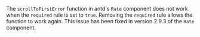 The `scrollToFirstError` function in antd's `Rate` component does not work when the `required` rule is set to `true`. Removing the `required` rule allows the function to work again. This issue has been fixed in version 2.9.3 of the `Rate` component.

